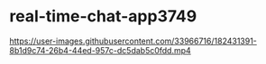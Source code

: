 # real-time-chat-app3749



https://user-images.githubusercontent.com/33966716/182431391-8b1d9c74-26b4-44ed-957c-dc5dab5c0fdd.mp4

